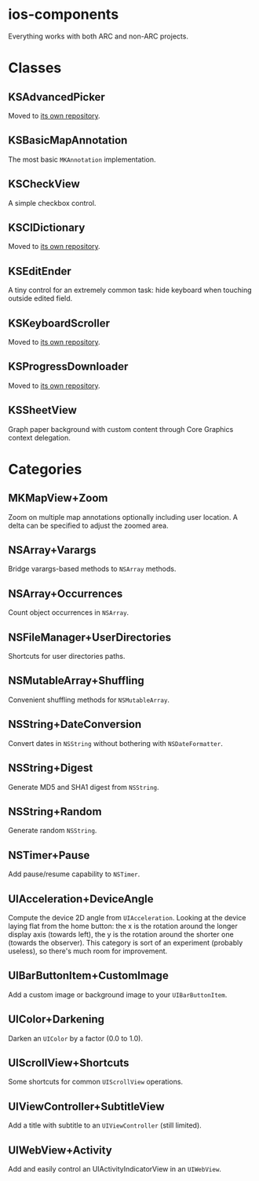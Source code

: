 # ios-components

Everything works with both ARC and non-ARC projects.

# Classes

## KSAdvancedPicker

Moved to [its own repository](http://github.com/keeshux/KSAdvancedPicker).

## KSBasicMapAnnotation

The most basic `MKAnnotation` implementation.

## KSCheckView

A simple checkbox control.

## KSCIDictionary

Moved to [its own repository](http://github.com/keeshux/KSCIDictionary).

## KSEditEnder

A tiny control for an extremely common task: hide keyboard when touching outside edited field.

## KSKeyboardScroller

Moved to [its own repository](http://github.com/keeshux/KSKeyboardScroller).

## KSProgressDownloader

Moved to [its own repository](http://github.com/keeshux/KSProgressDownloader).

## KSSheetView

Graph paper background with custom content through Core Graphics context delegation.

# Categories

## MKMapView+Zoom

Zoom on multiple map annotations optionally including user location. A delta can be specified to adjust the zoomed area.

## NSArray+Varargs

Bridge varargs-based methods to `NSArray` methods.

## NSArray+Occurrences

Count object occurrences in `NSArray`.

## NSFileManager+UserDirectories

Shortcuts for user directories paths.

## NSMutableArray+Shuffling

Convenient shuffling methods for `NSMutableArray`.

## NSString+DateConversion

Convert dates in `NSString` without bothering with `NSDateFormatter`.

## NSString+Digest

Generate MD5 and SHA1 digest from `NSString`.

## NSString+Random

Generate random `NSString`.

## NSTimer+Pause

Add pause/resume capability to `NSTimer`.

## UIAcceleration+DeviceAngle

Compute the device 2D angle from `UIAcceleration`. Looking at the device laying flat from the home button: the x is the rotation around the longer display axis (towards left), the y is the rotation around the shorter one (towards the observer). This category is sort of an experiment (probably useless), so there's much room for improvement.

## UIBarButtonItem+CustomImage

Add a custom image or background image to your `UIBarButtonItem`.

## UIColor+Darkening

Darken an `UIColor` by a factor (0.0 to 1.0).

## UIScrollView+Shortcuts

Some shortcuts for common `UIScrollView` operations.

## UIViewController+SubtitleView

Add a title with subtitle to an `UIViewController` (still limited).

## UIWebView+Activity

Add and easily control an UIActivityIndicatorView in an `UIWebView`.
